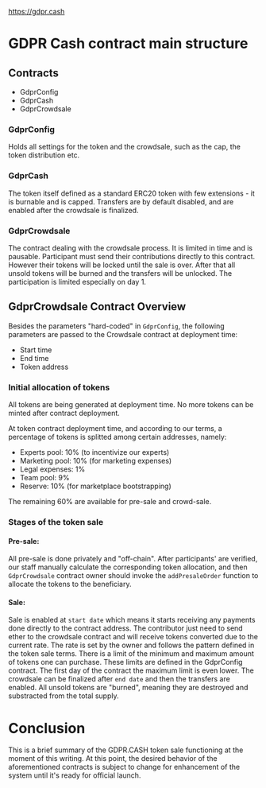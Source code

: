 https://gdpr.cash

# GDPR Cash contract main structure

## Contracts

* GdprConfig
* GdprCash
* GdprCrowdsale

### GdprConfig

Holds all settings for the token and the crowdsale, such as the cap, the token distribution etc.

### GdprCash

The token itself defined as a standard ERC20 token with few extensions - it is burnable and is capped. Transfers are by default disabled, and are enabled after the crowdsale is finalized.

### GdprCrowdsale

The contract dealing with the crowdsale process. It is limited in time and is pausable. Participant must send their contributions directly to this contract. However their tokens will be locked until the sale is over. After that all unsold tokens will be burned and the transfers will be unlocked.
The participation is limited especially on day 1.

## GdprCrowdsale Contract Overview

Besides the parameters "hard-coded" in `GdprConfig`, the following parameters are passed to the Crowdsale contract at deployment time:

* Start time
* End time
* Token address

### Initial allocation of tokens

All tokens are being generated at deployment time. No more tokens can be minted after contract deployment.

At token contract deployment time, and according to our terms, a percentage of tokens is splitted among certain addresses, namely:

* Experts pool: 10% (to incentivize our experts)
* Marketing pool: 10% (for marketing expenses)
* Legal expenses: 1%
* Team pool: 9% 
* Reserve: 10% (for marketplace bootstrapping)

The remaining 60% are available for pre-sale and crowd-sale.

### Stages of the token sale

#### Pre-sale:

All pre-sale is done privately and "off-chain". After participants' are verified, our staff manually calculate the corresponding token allocation, and then `GdprCrowdsale` contract owner should invoke the `addPresaleOrder` function to allocate the tokens to the beneficiary.

#### Sale:

Sale is enabled at `start date` which means it starts receiving any payments done directly to the contract address. 
The contributor just need to send ether to the crowdsale contract and will receive tokens converted due to the current rate. The rate is set by the owner and follows the pattern defined in the token sale terms. 
There is a limit of the minimum and maximum amount of tokens one can purchase. These limits are defined in the GdprConfig contract. The first day of the contract the maximum limit is even lower.
The crowdsale can be finalized after `end date` and then the transfers are enabled.
All unsold tokens are "burned", meaning they are destroyed and substracted from the total supply.

# Conclusion

This is a brief summary of the GDPR.CASH token sale functioning at the moment of this writing. At this point, the desired behavior of the aforementioned contracts is subject to change for enhancement of the system until it's ready for official launch. 